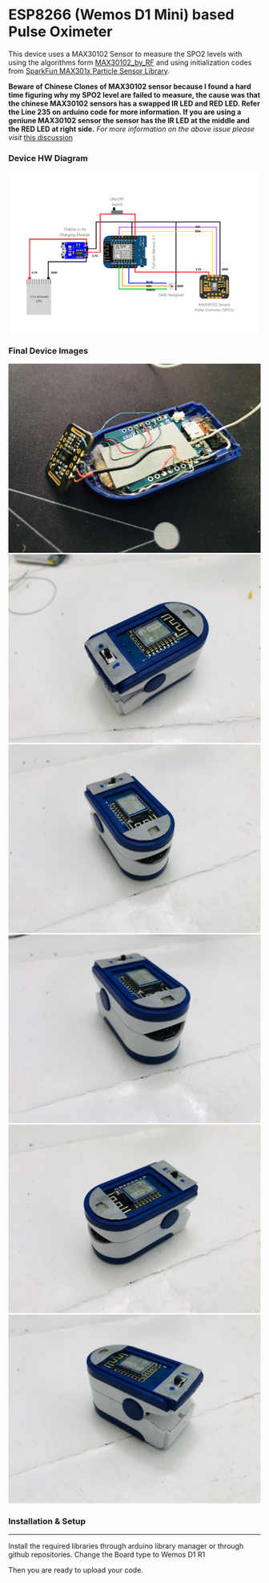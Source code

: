# ESP8266 (Wemos D1 Mini) based Pulse Oximeter

This device uses a MAX30102 Sensor to measure the SPO2 levels with using the algorithms form [MAX30102_by_RF](https://github.com/aromring/MAX30102_by_RF) and using initialization codes from [SparkFun MAX301x Particle Sensor Library](https://github.com/sparkfun/SparkFun_MAX3010x_Sensor_Library).

**Beware of Chinese Clones of MAX30102 sensor because I found a hard time figuring why my SPO2 level are failed to measure, the cause was that the chinese MAX30102 sensors has a swapped IR LED and RED LED. Refer the Line 235 on arduino code for more information. If you are using a geniune MAX30102 sensor the sensor has the IR LED at the middle and the RED LED at right side.**
*For more information on the above issue please visit* [this discussion](https://github.com/aromring/MAX30102_by_RF/issues/13)

### Device HW Diagram
![](https://github.com/hishd/ESP8266_Pulse_Oximeter/blob/main/Images/HW%20Diagram.png)

### Final Device Images
![](https://github.com/hishd/ESP8266_Pulse_Oximeter/blob/main/Images/img1.jpeg)
![](https://github.com/hishd/ESP8266_Pulse_Oximeter/blob/main/Images/img2.jpeg)
![](https://github.com/hishd/ESP8266_Pulse_Oximeter/blob/main/Images/img3.jpeg)
![](https://github.com/hishd/ESP8266_Pulse_Oximeter/blob/main/Images/img4.jpeg)
![](https://github.com/hishd/ESP8266_Pulse_Oximeter/blob/main/Images/img5.jpeg)
![](https://github.com/hishd/ESP8266_Pulse_Oximeter/blob/main/Images/img6.jpeg)

### Installation & Setup

------------

Install the required libraries through arduino library manager or through github repositories.
Change the Board type to Wemos D1 R1

Then you are ready to upload your code.

